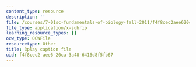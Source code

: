 ```yaml
---
content_type: resource
description: ''
file: /courses/7-01sc-fundamentals-of-biology-fall-2011/f4f8cec2aee620ca3a486416d8f5fb67_QTb6YsxMbBY.srt
file_type: application/x-subrip
learning_resource_types: []
ocw_type: OCWFile
resourcetype: Other
title: 3play caption file
uid: f4f8cec2-aee6-20ca-3a48-6416d8f5fb67
---
```

